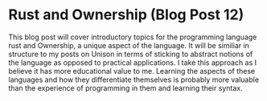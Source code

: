 # Rust and Ownership (Blog Post 12)

This blog post will cover introductory topics for the programming language rust and Ownership, a unique aspect of the language. It will be similiar in structure to my posts on Unison in terms of sticking to abstract notions of the language as opposed to practical applications. I take this approach as I believe it has more educational value to me. Learning the aspects of these languages and how they differentiate themselves is probably more valuable than the experience of programming in them and learning their syntax. 




